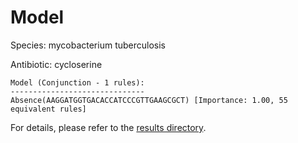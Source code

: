 
# Model

Species: mycobacterium tuberculosis

Antibiotic: cycloserine

```
Model (Conjunction - 1 rules):
------------------------------
Absence(AAGGATGGTGACACCATCCCGTTGAAGCGCT) [Importance: 1.00, 55 equivalent rules]

```

For details, please refer to the [results directory](../../../../../results/scm_b/mycobacterium%20tuberculosis/cycloserine/repeat_3/).

